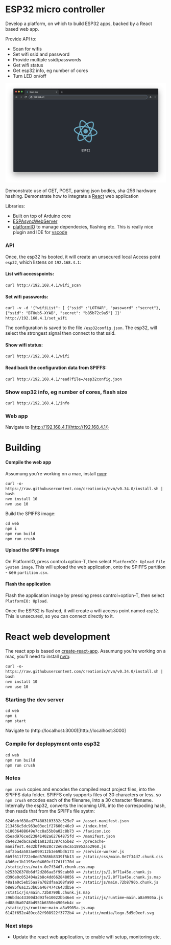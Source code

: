 # ESP32 micro controller
Develop a platform, on which to build ESP32 apps, backed by a React based web app.

Provide API to:
* Scan for wifis
* Set wifi ssid and password
* Provide multiple ssid/passwords
* Get wifi status
* Get esp32 info, eg number of cores
* Turn LED on/off

![screenshot](https://raw.githubusercontent.com/coder36/esp32-react-demo/master/images/react-screenshot.png)

Demonstrate use of GET, POST, parsing json bodies, sha-256 hardware hashing.  Demonstrate how to integrate a [React](https://reactjs.org/) web application

Libraries:
* Built on top of Arduino core
* [ESPAsyncWebServer](https://github.com/me-no-dev/ESPAsyncWebServer)
* [platformIO](https://platformio.org/) to manage dependecies, flashing etc.  This is really nice plugin and IDE for [vscode](https://code.visualstudio.com/)


### API

Once,  the esp32 hs booted, it will create an unsecured local Access point `esp32`, which listens on `192.168.4.1`:


#### List wifi accesspoints:

```
curl http://192.168.4.1/wifi_scan
```

#### Set wifi passwords:
```
curl -v -d '{"wifiList": [ {"ssid" :"LOTHAR", "password" :"secret"}, {"ssid": "BTHub5-XYAB", "secret": "b85b72c9a5"} ]}' http://192.168.4.1/set_wifi
```
The configuration is saved to the file `/esp32config.json`. The esp32, will select the strongest signal then connect to that ssid.  

#### Show wifi status:
```
curl http://192.168.4.1/wifi
```

#### Read back the configuration data from SPIFFS:
```
curl http://192.168.4.1/read?file=/esp32config.json
```

### Show esp32 info, eg number of cores, flash size
```
curl http://192.168.4.1/info
```


### Web app
Navigate to [http://192.168.4.1](http://192.168.4.1/)



# Building


#### Compile the web app

Assumung you're working on a mac, install [nvm](https://github.com/creationix/nvm):

```
curl -o- https://raw.githubusercontent.com/creationix/nvm/v0.34.0/install.sh | bash
nvm install 10
nvm use 10
```

Build the SPIFFS image:

```
cd web
npm i
npm run build
npm run crush    
```

#### Upload the SPIFFs image
On PlatformIO, press control+option-T, then select `PlatformIO: Upload File System image`.  This will upload the web application, onto the SPIFFS partition - see `partition.csv`.

#### Flash the application
Flash the application image by pressing press control+option-T, then select `PlatformIO: Upload`.


Once the ESP32 is flashed, it will create a wifi access point named `esp32`.  This is unsecured, so you can connect directly to it.


# React web development
The react app is based on [create-react-app](https://facebook.github.io/create-react-app/).  Assumung you're working on a mac, you'll need to install [nvm](https://github.com/creationix/nvm):

```
curl -o- https://raw.githubusercontent.com/creationix/nvm/v0.34.0/install.sh | bash
nvm install 10
nvm use 10
```

### Starting the dev server
```
cd web
npm i
npm start
```

Navigate to (http://localhost:3000)[http://localhost:3000]


### Compile for deplopyment onto esp32
```
cd web
npm run build
npm run crush
```

### Notes

`npm crush` copies and encodes the compiled react project files, into the SPIFFS data folder.  SPIFFS only supports files of 30 characters or less.  so `npm crush` encodes each of the filename, into a 30 character filename.  Internally the esp32, converts the incoming URL into the correspoding hash, then reads that from the SPIFFs file systm:

```
6246ebf638ad774803103332c525e7 => /asset-manifest.json
213456c5dc963e03ec1f27600c46c9 => /index.html
b18036488649e7cc8a55b0a02c8b73 => /favicon.ico
d5ead976ced23841402a62764875fd => /manifest.json
da4e23edaca2eb1a813d1387ca5be2 => /precache-manifest.4e32bf94628c72e686ca518952a52968.js
a4f2ba4a583ae099112b3e69bd6173 => /service-worker.js
6b9f611f722e0ed57686b8339f5b13 => /static/css/main.0e7f34d7.chunk.css
43d6ec1b1195ec04669cf17d1f170d => /static/css/main.0e7f34d7.chunk.css.map
b253026378b6df2d286aa5f99cab60 => /static/js/2.8f71a45e.chunk.js
d396e0c052404a2b8c4dd662848056 => /static/js/2.8f71a45e.chunk.js.map
48a1a0c5eb55aa7a702dfaa108fa90 => /static/js/main.72b8790b.chunk.js
b8e85f6a1353b65a467474c643db5e => /static/js/main.72b8790b.chunk.js.map
396bd4c43300d3d93fe10022bb46e4 => /static/js/runtime~main.a8a9905a.js
ed88d6a0748bd951b6350e4906eb4c => /static/js/runtime~main.a8a9905a.js.map
6142f652e489cc82f908922f3772b4 => /static/media/logo.5d5d9eef.svg
```

### Next steps

* Update the react web application, to enable wifi setup, monitoring etc.  